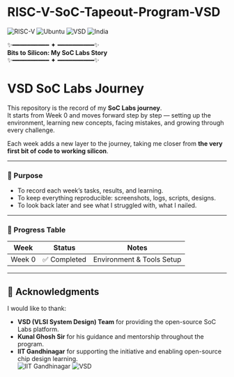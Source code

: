 # RISC-V-SoC-Tapeout-Program-VSD
![RISC-V](https://img.shields.io/badge/RISC--V-OpenSource-blue?logo=riscv&logoColor=white)
![Ubuntu](https://img.shields.io/badge/Ubuntu-25.04-orange?logo=ubuntu&logoColor=white)
![VSD](https://img.shields.io/badge/VSD-SoC%20Labs-green)
![India](https://img.shields.io/badge/Made%20in-India-saffron?logo=india&logoColor=white)

✨━━━━━━━━━━ ✦ ━━━━━━━━━━✨  
**Bits to Silicon: My SoC Labs Story**  
✨━━━━━━━━━━ ✦ ━━━━━━━━━━✨

# VSD SoC Labs Journey

This repository is the record of my **SoC Labs journey**.  
It starts from Week 0 and moves forward step by step — setting up the environment, learning new concepts, facing mistakes, and growing through every challenge.  

Each week adds a new layer to the journey, taking me closer from **the very first bit of code to working silicon**.

---

### 🎯 Purpose

- To record each week’s tasks, results, and learning.
- To keep everything reproducible: screenshots, logs, scripts, designs.
- To look back later and see what I struggled with, what I nailed.

---
### 📅 Progress Table  

| Week   | Status       | Notes                      |
|--------|--------------|-----------------------------|
| Week 0 | ✅ Completed | Environment & Tools Setup    |

---

## 🙏 Acknowledgments  

I would like to thank:  
- **VSD (VLSI System Design) Team** for providing the open-source SoC Labs platform.  
- **Kunal Ghosh Sir** for his guidance and mentorship throughout the program.  
- **IIT Gandhinagar** for supporting the initiative and enabling open-source chip design learning.  
![IIT Gandhinagar](https://img.shields.io/badge/IIT-Gandhinagar-blue?style=for-the-badge&logo=google-scholar&logoColor=white)
![VSD](https://img.shields.io/badge/VSD-SoC%20Labs-orange?style=for-the-badge&logo=vercel&logoColor=white)
